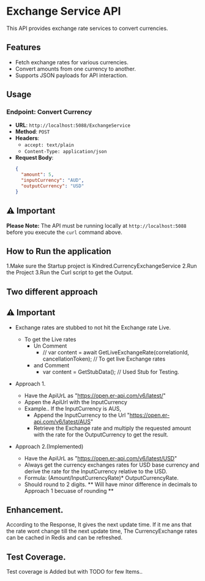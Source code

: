 ﻿# Exchange Service API

This API provides exchange rate services to convert currencies.

## Features

- Fetch exchange rates for various currencies.
- Convert amounts from one currency to another.
- Supports JSON payloads for API interaction.

## Usage

### Endpoint: Convert Currency

- **URL**: `http://localhost:5088/ExchangeService`
- **Method**: `POST`
- **Headers**:
  - `accept: text/plain`
  - `Content-Type: application/json`
- **Request Body**:
  ```json
  {
    "amount": 5,
    "inputCurrency": "AUD",
    "outputCurrency": "USD"
  }

## ⚠️ Important

**Please Note:** The API must be running locally at `http://localhost:5088` before you execute the `curl` command above.

## How to Run the application

1.Make sure the Startup project is Kindred.CurrencyExchangeService
2.Run the Project
3.Run the Curl script to get the Output.

## Two different approach

## ⚠️ Important

- Exchange rates are stubbed to not hit the Exchange rate Live.
  - To get the Live rates 
    - Un Comment
        - // var content = await GetLiveExchangeRate(correlationId, cancellationToken); // To get live Exchange rates
    - and Comment
        - var content = GetStubData(); // Used Stub for Testing.

- Approach 1.
  - Have the ApiUrL as "https://open.er-api.com/v6/latest/"
  - Appen the ApiUrl with the InputCurrency
  - Example.. If the InputCurrency is AUS,
    - Append the InputCurrency to the Url   "https://open.er-api.com/v6/latest/AUS"
    - Retrieve the Exchange rate and multiply the requested amount with the rate for the OutputCurrency to get the result.
- Approach 2.(Implemented)
  - Have the ApiUrL as "https://open.er-api.com/v6/latest/USD"
  - Always get the currency exchanges rates for USD base currency and derive the rate for the InputCurrency relative to the USD.
  - Formula: (Amount/InputCurrencyRate)* OutputCurrencyRate.
  - Should round to 2 digits. ** Will have minor difference in decimals to Approach 1 becuase of rounding **

## Enhancement.    
According to the Response, It gives the next update time. If it me ans that the rate wont change till the next update time, The CurrencyExchange rates can be cached in Redis and can be refreshed. 

## Test Coverage.
Test coverage is Added but with TODO for few Items..
